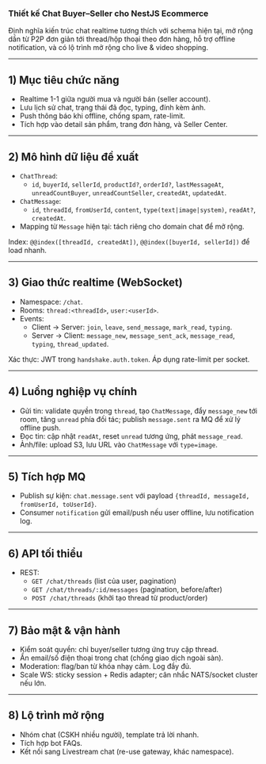 ### Thiết kế Chat Buyer–Seller cho NestJS Ecommerce

Định nghĩa kiến trúc chat realtime tương thích với schema hiện tại, mở rộng dần từ P2P đơn giản tới thread/hộp thoại theo đơn hàng, hỗ trợ offline notification, và có lộ trình mở rộng cho live & video shopping.

---

## 1) Mục tiêu chức năng

- Realtime 1-1 giữa người mua và người bán (seller account).
- Lưu lịch sử chat, trạng thái đã đọc, typing, đính kèm ảnh.
- Push thông báo khi offline, chống spam, rate-limit.
- Tích hợp vào detail sản phẩm, trang đơn hàng, và Seller Center.

---

## 2) Mô hình dữ liệu đề xuất

- `ChatThread`:
  - `id`, `buyerId`, `sellerId`, `productId?`, `orderId?`, `lastMessageAt`, `unreadCountBuyer`, `unreadCountSeller`, `createdAt`, `updatedAt`.
- `ChatMessage`:
  - `id`, `threadId`, `fromUserId`, `content`, `type(text|image|system)`, `readAt?`, `createdAt`.
- Mapping từ `Message` hiện tại: tách riêng cho domain chat để mở rộng.

Index: `@@index([threadId, createdAt])`, `@@index([buyerId, sellerId])` để load nhanh.

---

## 3) Giao thức realtime (WebSocket)

- Namespace: `/chat`.
- Rooms: `thread:<threadId>`, `user:<userId>`.
- Events:
  - Client → Server: `join`, `leave`, `send_message`, `mark_read`, `typing`.
  - Server → Client: `message_new`, `message_sent_ack`, `message_read`, `typing`, `thread_updated`.

Xác thực: JWT trong `handshake.auth.token`. Áp dụng rate-limit per socket.

---

## 4) Luồng nghiệp vụ chính

- Gửi tin: validate quyền trong `thread`, tạo `ChatMessage`, đẩy `message_new` tới room, tăng `unread` phía đối tác; publish `message.sent` ra MQ để xử lý offline push.
- Đọc tin: cập nhật `readAt`, reset `unread` tương ứng, phát `message_read`.
- Ảnh/file: upload S3, lưu URL vào `ChatMessage` với `type=image`.

---

## 5) Tích hợp MQ

- Publish sự kiện: `chat.message.sent` với payload `{threadId, messageId, fromUserId, toUserId}`.
- Consumer `notification` gửi email/push nếu user offline, lưu notification log.

---

## 6) API tối thiểu

- REST:
  - `GET /chat/threads` (list của user, pagination)
  - `GET /chat/threads/:id/messages` (pagination, before/after)
  - `POST /chat/threads` (khởi tạo thread từ product/order)

---

## 7) Bảo mật & vận hành

- Kiểm soát quyền: chỉ buyer/seller tương ứng truy cập thread.
- Ẩn email/số điện thoại trong chat (chống giao dịch ngoài sàn).
- Moderation: flag/ban từ khóa nhạy cảm. Log đầy đủ.
- Scale WS: sticky session + Redis adapter; cân nhắc NATS/socket cluster nếu lớn.

---

## 8) Lộ trình mở rộng

- Nhóm chat (CSKH nhiều người), template trả lời nhanh.
- Tích hợp bot FAQs.
- Kết nối sang Livestream chat (re-use gateway, khác namespace).
